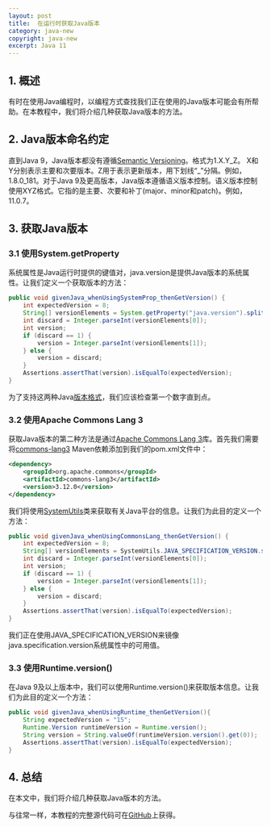 ```yaml
---
layout: post
title:  在运行时获取Java版本
category: java-new
copyright: java-new
excerpt: Java 11
---
```


## 1. 概述

有时在使用Java编程时，以编程方式查找我们正在使用的Java版本可能会有所帮助。在本教程中，我们将介绍几种获取Java版本的方法。

## 2. Java版本命名约定

直到Java 9，Java版本都没有遵循[Semantic Versioning](https://www.baeldung.com/cs/semantic-versioning)。格式为1.X.Y_Z。 X和Y分别表示主要和次要版本。Z用于表示更新版本，用下划线“_”分隔。例如，1.8.0_181。对于Java 9及更高版本，Java版本遵循语义版本控制。语义版本控制使用XYZ格式。它指的是主要、次要和补丁(major、minor和patch)。例如，11.0.7。

## 3. 获取Java版本

### 3.1 使用System.getProperty

系统属性是Java运行时提供的键值对，java.version是提供Java版本的系统属性。让我们定义一个获取版本的方法：

```java
public void givenJava_whenUsingSystemProp_thenGetVersion() {
    int expectedVersion = 8;
    String[] versionElements = System.getProperty("java.version").split("\\.");
    int discard = Integer.parseInt(versionElements[0]);
    int version;
    if (discard == 1) {
        version = Integer.parseInt(versionElements[1]);
    } else {
        version = discard;
    }
    Assertions.assertThat(version).isEqualTo(expectedVersion);
}
```

为了支持这两种Java[版本格式](https://www.baeldung.com/java-comparing-versions)，我们应该检查第一个数字直到点。

### 3.2 使用Apache Commons Lang 3

获取Java版本的第二种方法是通过[Apache Commons Lang 3](https://www.baeldung.com/java-commons-lang-3)库。首先我们需要将[commons-lang3](https://search.maven.org/search?q=a:commons-lang3) Maven依赖添加到我们的pom.xml文件中：

```xml
<dependency>
    <groupId>org.apache.commons</groupId>
    <artifactId>commons-lang3</artifactId>
    <version>3.12.0</version>
</dependency>
```

我们将使用[SystemUtils](https://www.baeldung.com/java-commons-lang-3#the-systemutils-class)类来获取有关Java平台的信息。让我们为此目的定义一个方法：

```java
public void givenJava_whenUsingCommonsLang_thenGetVersion() {
    int expectedVersion = 8;
    String[] versionElements = SystemUtils.JAVA_SPECIFICATION_VERSION.split("\\.");
    int discard = Integer.parseInt(versionElements[0]);
    int version;
    if (discard == 1) {
        version = Integer.parseInt(versionElements[1]);
    } else {
        version = discard;
    }
    Assertions.assertThat(version).isEqualTo(expectedVersion);
}
```

我们正在使用JAVA_SPECIFICATION_VERSION来镜像java.specification.version系统属性中的可用值。

### 3.3 使用Runtime.version()

在Java 9及以上版本中，我们可以使用Runtime.version()来获取版本信息。让我们为此目的定义一个方法：

```java
public void givenJava_whenUsingRuntime_thenGetVersion(){
    String expectedVersion = "15";
    Runtime.Version runtimeVersion = Runtime.version();
    String version = String.valueOf(runtimeVersion.version().get(0));
    Assertions.assertThat(version).isEqualTo(expectedVersion);
}
```

## 4. 总结

在本文中，我们将介绍几种获取Java版本的方法。

与往常一样，本教程的完整源代码可在[GitHub](https://github.com/tuyucheng7/taketoday-tutorial4j/tree/master/java-core-modules/java-11-2)上获得。
